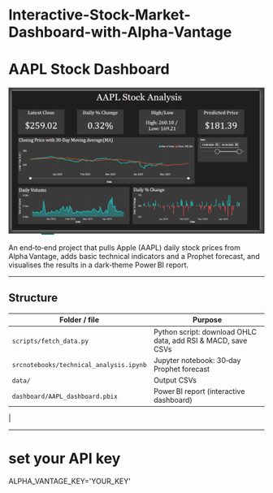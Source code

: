 # Interactive-Stock-Market-Dashboard-with-Alpha-Vantage
# AAPL Stock Dashboard

![Dashboard Screenshot](dashboard/Image/Dashboard_image.png)

An end‑to‑end project that pulls Apple (AAPL) daily stock prices from Alpha Vantage, adds basic technical indicators and a Prophet forecast, and visualises the results in a dark‑theme Power BI report.

---

## Structure
| Folder / file | Purpose |
|---------------|---------|
| `scripts/fetch_data.py` | Python script: download OHLC data, add RSI & MACD, save CSVs |
| `srcnotebooks/technical_analysis.ipynb` | Jupyter notebook: 30‑day Prophet forecast |
| `data/` | Output CSVs  |
| `dashboard/AAPL_dashboard.pbix` | Power BI report (interactive dashboard) |
| 

---

# set your API key

ALPHA_VANTAGE_KEY='YOUR_KEY'


